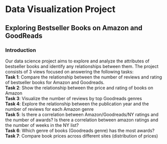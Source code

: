 # Data Visualization Project
## Exploring Bestseller Books on Amazon and GoodReads
### Introduction
Our data science project aims to explore and analyze the attributes of bestseller books and 
identify any relationships between them. The project consists of 3 views focused on answering 
the following tasks:  
**Task 1**: Compare the relationship between the number of reviews and rating of bestseller books for Amazon and Goodreads.   
**Task 2**: Show the relationship between the price and rating of books on Amazon  
**Task 3**: Visualize the number of reviews by top Goodreads genres   
**Task 4**: Explore the relationship between the publication year and the number of reviews for each Amazon genre   
**Task 5**: Is there a correlation between Amazon/Goodreads/NY ratings and the number of awards? 
Is there a correlation between amazon ratings and the number of weeks in the NY list?  
**Task 6**: Which genre of books (Goodreads genre) has the most awards?  
**Task 7**: Compare book prices across different sites (distribution of prices)   
